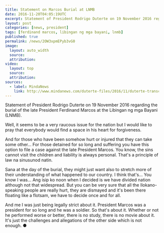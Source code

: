 ```yaml
---
title: Statement on Marcos Burial at LNMB
date: 2016-11-20T04:05:19UTC
excerpt: Statement of President Rodrigo Duterte on 19 November 2016 regarding the burial of the late President Ferdinand Marcos at the Libingan ng mga Bayani.
layout: post
categories: [news, president]
tags: [ferdinand marcos, libingan ng mga bayani, lnmb]
published: true
permalink: /news/2OW3xpmEPyb3vG0
image:
  layout: auto_width
  source: 
  attribution: 
video:
  layout: top
  source: 
  attribution: 
sources:
  - label: MindaNews
    link: http://www.mindanews.com/duterte-files/2016/11/duterte-transcripts-on-marcos-burial-at-the-lnmb/
---
```


Statement of President Rodrigo Duterte on 19 November 2016 regarding the burial of the late President Ferdinand Marcos at the Libingan ng mga Bayani (LNMB).

Well, it seems to be a very raucous issue for the nation but I would like to pray that everybody would find a space in his heart for forgiveness.

And for those who have been somehow hurt or injured that they can take some other... For those detained for so long and suffering you have this option to file a case against the late President Marcos. You know, the sins cannot visit the children and liability is always personal. That's a principle of law na sinusunod natin.

Sana at the day of the burial, they might just want also to stretch more of their understanding of what happened to our country. I think that's... You know I was... Ang isip ko noon when I decided is we have divided nation although not that widespread. But you can be very sure that all the Ilokano-speaking people are really hurt, they are dismayed and it's been there floating like a flotsam, we have to decide once and for all.

And me I was just being legally strict about it. President Marcos was a president for so long and he was a soldier. So that's about it. Whether or not he performed worse or better, there is no study, there is no movie about it. It's just the challenges and allegations of the other side which is not enough.
&#x25cf;
